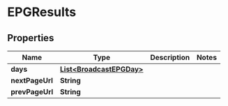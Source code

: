 

# EPGResults


## Properties

| Name | Type | Description | Notes |
|------------ | ------------- | ------------- | -------------|
|**days** | [**List&lt;BroadcastEPGDay&gt;**](BroadcastEPGDay.md) |  |  |
|**nextPageUrl** | **String** |  |  |
|**prevPageUrl** | **String** |  |  |



